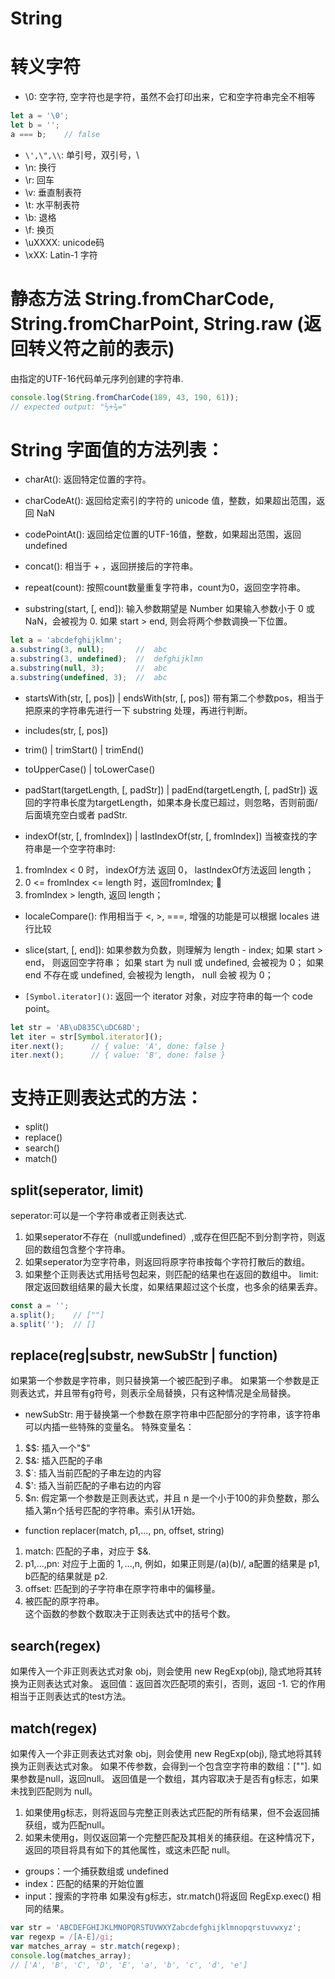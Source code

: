 # String
# 转义字符
* \0: 空字符, 空字符也是字符，虽然不会打印出来，它和空字符串完全不相等
```js
let a = '\0';
let b = '';
a === b;    // false
```
* `\',\",\\`: 单引号，双引号，\   
* \n: 换行
* \r: 回车
* \v: 垂直制表符
* \t: 水平制表符
* \b: 退格
* \f: 换页  
* \uXXXX: unicode码
* \xXX: Latin-1 字符

# 静态方法 String.fromCharCode, String.fromCharPoint, String.raw (返回转义符之前的表示)
由指定的UTF-16代码单元序列创建的字符串.
```js
console.log(String.fromCharCode(189, 43, 190, 61));
// expected output: "½+¾="
```
# String 字面值的方法列表：
* charAt(): 返回特定位置的字符。
* charCodeAt(): 返回给定索引的字符的 unicode 值，整数，如果超出范围，返回 NaN
* codePointAt(): 返回给定位置的UTF-16值，整数，如果超出范围，返回 undefined

* concat(): 相当于 + ，返回拼接后的字符串。
* repeat(count): 按照count数量重复字符串，count为0，返回空字符串。
* substring(start, [, end]): 输入参数期望是 Number
如果输入参数小于 0 或 NaN，会被视为 0.
如果 start > end, 则会将两个参数调换一下位置。
```js
let a = 'abcdefghijklmn';
a.substring(3, null);       //  abc
a.substring(3, undefined);  //  defghijklmn
a.substring(null, 3);       //  abc
a.substring(undefined, 3);  //  abc
```

* startsWith(str, [, pos]) | endsWith(str, [, pos])
带有第二个参数pos，相当于把原来的字符串先进行一下 substring 处理，再进行判断。
* includes(str, [, pos])

* trim() | trimStart() | trimEnd()

* toUpperCase() | toLowerCase()

* padStart(targetLength, [, padStr]) | padEnd(targetLength, [, padStr])
返回的字符串长度为targetLength，如果本身长度已超过，则忽略，否则前面/后面填充空白或者 padStr. 

* indexOf(str, [, fromIndex]) | lastIndexOf(str, [, fromIndex])
当被查找的字符串是一个空字符串时:
1. fromIndex < 0 时， indexOf方法 返回 0， lastIndexOf方法返回 length；
2. 0 <= fromIndex <= length 时，返回fromIndex;   
3. fromIndex > length, 返回 length；

* localeCompare(): 作用相当于 <, >, ===, 增强的功能是可以根据 locales 进行比较

* slice(start, [, end]): 
如果参数为负数，则理解为 length - index;
如果 start > end， 则返回空字符串；
如果 start 为 null 或 undefined, 会被视为 0；
如果 end 不存在或 undefined, 会被视为 length， null 会被 视为 0；

* `[Symbol.iterator]()`: 返回一个 iterator 对象，对应字符串的每一个 code point。
```js
let str = 'AB\uD835C\uDC68D';
let iter = str[Symbol.iterator]();
iter.next();      // { value: 'A', done: false }
iter.next();      // { value: 'B', done: false }
```

# 支持正则表达式的方法：
* split()
* replace()
* search()
* match()
## split(seperator, limit)
seperator:可以是一个字符串或者正则表达式.
1. 如果seperator不存在（null或undefined）,或存在但匹配不到分割字符，则返回的数组包含整个字符串。
2. 如果seperator为空字符串，则返回将原字符串按每个字符打散后的数组。
3. 如果整个正则表达式用括号包起来，则匹配的结果也在返回的数组中。
limit: 限定返回数组结果的最大长度，如果结果超过这个长度，也多余的结果丢弃。
```js
const a = '';
a.split();    // [""]
a.split('');  // []
```
## replace(reg|substr, newSubStr | function)
如果第一个参数是字符串，则只替换第一个被匹配到子串。
如果第一个参数是正则表达式，并且带有g符号，则表示全局替换，只有这种情况是全局替换。
* newSubStr: 用于替换第一个参数在原字符串中匹配部分的字符串，该字符串可以内插一些特殊的变量名。
特殊变量名：
1. $$: 插入一个"$"  
2. $&: 插入匹配的子串  
3. $`: 插入当前匹配的子串左边的内容
4. $': 插入当前匹配的子串右边的内容  
5. $n: 假定第一个参数是正则表达式，并且 n 是一个小于100的非负整数，那么插入第n个括号匹配的字符串。索引从1开始。

* function replacer(match, p1,..., pn, offset, string)
1. match: 匹配的子串，对应于 $&.
2. p1,...,pn: 对应于上面的 $1,...,$n, 例如，如果正则是/(a)(b)/, a配置的结果是 p1, b匹配的结果就是 p2.
3. offset: 匹配到的子字符串在原字符串中的偏移量。
4. 被匹配的原字符串。  
这个函数的参数个数取决于正则表达式中的括号个数。 

## search(regex)
如果传入一个非正则表达式对象 obj，则会使用 new RegExp(obj), 隐式地将其转换为正则表达式对象。
返回值：返回首次匹配项的索引，否则，返回 -1.
它的作用相当于正则表达式的test方法。

## match(regex)
如果传入一个非正则表达式对象 obj，则会使用 new RegExp(obj), 隐式地将其转换为正则表达式对象。
如果不传参数，会得到一个包含空字符串的数组：[""]. 如果参数是null，返回null。
返回值是一个数组，其内容取决于是否有g标志，如果未找到匹配则为 null。
1. 如果使用g标志，则将返回与完整正则表达式匹配的所有结果，但不会返回捕获组，或为匹配null。
2. 如果未使用g，则仅返回第一个完整匹配及其相关的捕获组。在这种情况下，返回的项目将具有如下的其他属性，或这未匹配 null。
* groups：一个捕获数组或 undefined
* index：匹配的结果的开始位置
* input：搜索的字符串
如果没有g标志，str.match()将返回 RegExp.exec() 相同的结果。
```js
var str = 'ABCDEFGHIJKLMNOPQRSTUVWXYZabcdefghijklmnopqrstuvwxyz';
var regexp = /[A-E]/gi;
var matches_array = str.match(regexp);
console.log(matches_array);
// ['A', 'B', 'C', 'D', 'E', 'a', 'b', 'c', 'd', 'e']
```
